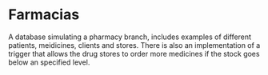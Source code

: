 # Farmacias
A database simulating a pharmacy branch, includes examples of different patients, meidicines, clients and stores.
There is also an implementation of a trigger that allows the drug stores to order more medicines if the stock goes below an specified level.
